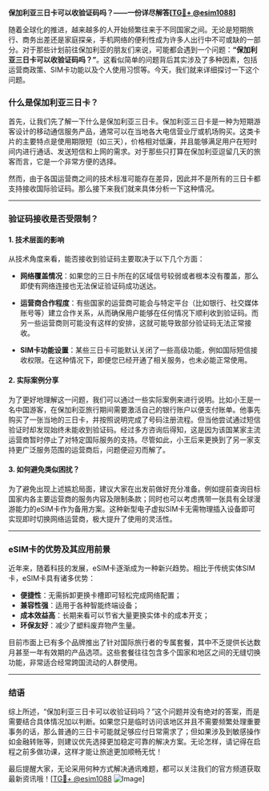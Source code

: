 **保加利亚三日卡可以收验证码吗？——一份详尽解答[[TG💪+ @esim1088](https://t.me/s/esim1088)]**

随着全球化的推进，越来越多的人开始频繁往来于不同国家之间。无论是短期旅行、商务出差还是家庭探亲，手机网络的便利性成为许多人出行中不可或缺的一部分。对于那些计划前往保加利亚的朋友们来说，可能都会遇到一个问题：**“保加利亚三日卡可以收验证码吗？”**。这看似简单的问题背后其实涉及了多种因素，包括运营商政策、SIM卡功能以及个人使用习惯等。今天，我们就来详细探讨一下这个问题。

### 什么是保加利亚三日卡？

首先，让我们先了解一下什么是保加利亚三日卡。保加利亚三日卡是一种为短期游客设计的移动通信服务产品，通常可以在当地各大电信营业厅或机场购买。这类卡片的主要特点是使用期限短（如三天），价格相对低廉，并且能够满足用户在短时间内进行通话、发送短信和上网的需求。对于那些只打算在保加利亚逗留几天的旅客而言，它是一个非常方便的选择。

然而，由于各国运营商之间的技术标准可能存在差异，因此并不是所有的三日卡都支持接收国际验证码。那么接下来我们就来具体分析一下这种情况。

---

### 验证码接收是否受限制？

#### 1. 技术层面的影响

从技术角度来看，能否接收到验证码主要取决于以下几个方面：

- **网络覆盖情况**：如果您的三日卡所在的区域信号较弱或者根本没有覆盖，那么即使有网络连接也无法保证验证码成功送达。
  
- **运营商合作程度**：有些国家的运营商可能会与特定平台（比如银行、社交媒体账号等）建立合作关系，从而确保用户能够在任何情况下顺利收到验证码。而另一些运营商则可能没有这样的安排，这就可能导致部分验证码无法正常接收。

- **SIM卡功能设置**：某些三日卡可能默认关闭了一些高级功能，例如国际短信接收权限。在这种情况下，即便您已经开通了相关服务，也未必能正常使用。

#### 2. 实际案例分享

为了更好地理解这一问题，我们可以通过一些实际案例来进行说明。比如小王是一名中国游客，在保加利亚旅行期间需要激活自己的银行账户以便支付账单。他事先购买了一张当地的三日卡，并按照说明完成了号码注册流程。但当他尝试通过短信验证时却发现始终未能收到验证码。经过多方咨询后得知，这是因为该国某家主流运营商暂时停止了对特定国际服务的支持。尽管如此，小王后来更换到了另一家支持更广泛服务范围的运营商后，问题便迎刃而解了。

#### 3. 如何避免类似困扰？

为了避免出现上述尴尬局面，建议大家在出发前做好充分准备。例如提前查询目标国家内各主要运营商的服务内容及限制条款；同时也可以考虑携带一张具有全球漫游能力的eSIM卡作为备用方案。这种新型电子虚拟SIM卡无需物理插入设备即可实现即时切换网络运营商，极大提升了使用的灵活性。

---

### eSIM卡的优势及其应用前景

近年来，随着科技的发展，eSIM卡逐渐成为一种新兴趋势。相比于传统实体SIM卡，eSIM卡具有诸多优势：

- **便捷性**：无需拆卸更换卡槽即可轻松完成网络配置；
- **兼容性强**：适用于各种智能终端设备；
- **成本效益高**：长期来看可以节省大量更换实体卡的成本开支；
- **环保友好**：减少了塑料废弃物产生量。

目前市面上已有多个品牌推出了针对国际旅行者的专属套餐，其中不乏提供长达数月甚至一年有效期的产品选项。这些套餐往往包含多个国家和地区之间的无缝切换功能，非常适合经常跨国流动的人群使用。

---

### 结语

综上所述，“保加利亚三日卡可以收验证码吗？”这个问题并没有绝对的答案，而是需要结合具体情况加以判断。如果您只是临时访问该地区并且不需要频繁处理重要事务的话，那么普通的三日卡可能就足够应付日常需求了；但如果涉及到敏感操作如金融转账等，则建议优先选择更加稳定可靠的解决方案。无论怎样，请记得在启程之前多做功课，这样才能让旅途更加顺畅无忧！

最后提醒大家，无论采用何种方式解决通讯难题，都可以关注我们的官方频道获取最新资讯哦！[[TG💪+ @esim1088](https://t.me/s/esim1088) ![Image](https://i.postimg.cc/4NQfJmqS/Snipaste-2025-05-13-00-14-12.png)]